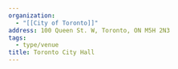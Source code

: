 ```yaml
---
organization:
  - "[[City of Toronto]]"
address: 100 Queen St. W, Toronto, ON M5H 2N3
tags:
  - type/venue
title: Toronto City Hall
---
```

